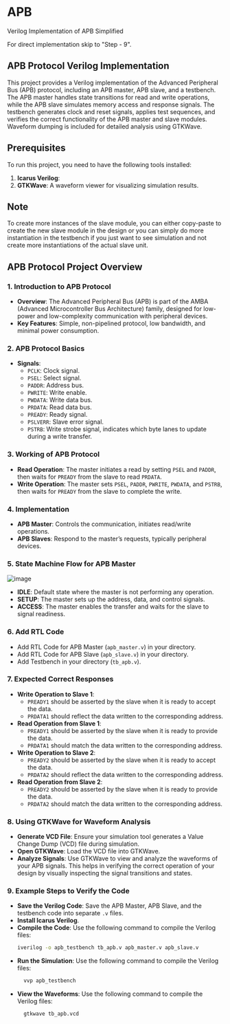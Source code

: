 # APB
Verilog Implementation of APB Simplified 

For direct implementation skip to "Step - 9".

## APB Protocol Verilog Implementation
This project provides a Verilog implementation of the Advanced Peripheral Bus (APB) protocol, including an APB master, APB slave, and a testbench. 
The APB master handles state transitions for read and write operations, while the APB slave simulates memory access and response signals. 
The testbench generates clock and reset signals, applies test sequences, and verifies the correct functionality of the APB master and slave modules. Waveform dumping is included for detailed analysis using GTKWave.

## Prerequisites
To run this project, you need to have the following tools installed:
1. **Icarus Verilog**: 
2. **GTKWave**: A waveform viewer for visualizing simulation results.

## Note
To create more instances of the slave module, you can either copy-paste to create the new slave module in the design or you can simply do more instantiation in the testbench if you just want to see simulation and not create more instantiations of the actual slave unit.

## APB Protocol Project Overview

### 1. Introduction to APB Protocol
- **Overview**: The Advanced Peripheral Bus (APB) is part of the AMBA (Advanced Microcontroller Bus Architecture) family, designed for low-power and low-complexity communication with peripheral devices.
- **Key Features**: Simple, non-pipelined protocol, low bandwidth, and minimal power consumption.

### 2. APB Protocol Basics
- **Signals**:
  - `PCLK`: Clock signal.
  - `PSEL`: Select signal.
  - `PADDR`: Address bus.
  - `PWRITE`: Write enable.
  - `PWDATA`: Write data bus.
  - `PRDATA`: Read data bus.
  - `PREADY`: Ready signal.
  - `PSLVERR`: Slave error signal.
  - `PSTRB`: Write strobe signal, indicates which byte lanes to update during a write transfer.

### 3. Working of APB Protocol
- **Read Operation**: The master initiates a read by setting `PSEL` and `PADDR`, then waits for `PREADY` from the slave to read `PRDATA`.
- **Write Operation**: The master sets `PSEL`, `PADDR`, `PWRITE`, `PWDATA`, and `PSTRB`, then waits for `PREADY` from the slave to complete the write.

### 4. Implementation
- **APB Master**: Controls the communication, initiates read/write operations.
- **APB Slaves**: Respond to the master’s requests, typically peripheral devices.

### 5. State Machine Flow for APB Master

![image](https://github.com/user-attachments/assets/0f3d5263-e93f-4586-a082-d0e4066be2f4)

- **IDLE**: Default state where the master is not performing any operation.
- **SETUP**: The master sets up the address, data, and control signals.
- **ACCESS**: The master enables the transfer and waits for the slave to signal readiness.

### 6. Add RTL Code
- Add RTL Code for APB Master (`apb_master.v`) in your directory.
- Add RTL Code for APB Slave (`apb_slave.v`) in your directory.
- Add Testbench in your directory (`tb_apb.v`).

### 7. Expected Correct Responses
- **Write Operation to Slave 1**:
  - `PREADY1` should be asserted by the slave when it is ready to accept the data.
  - `PRDATA1` should reflect the data written to the corresponding address.
- **Read Operation from Slave 1**:
  - `PREADY1` should be asserted by the slave when it is ready to provide the data.
  - `PRDATA1` should match the data written to the corresponding address.
- **Write Operation to Slave 2**:
  - `PREADY2` should be asserted by the slave when it is ready to accept the data.
  - `PRDATA2` should reflect the data written to the corresponding address.
- **Read Operation from Slave 2**:
  - `PREADY2` should be asserted by the slave when it is ready to provide the data.
  - `PRDATA2` should match the data written to the corresponding address.

### 8. Using GTKWave for Waveform Analysis
- **Generate VCD File**: Ensure your simulation tool generates a Value Change Dump (VCD) file during simulation.
- **Open GTKWave**: Load the VCD file into GTKWave.
- **Analyze Signals**: Use GTKWave to view and analyze the waveforms of your APB signals. This helps in verifying the correct operation of your design by visually inspecting the signal transitions and states.

### 9. Example Steps to Verify the Code
- **Save the Verilog Code**: Save the APB Master, APB Slave, and the testbench code into separate `.v` files.
- **Install Icarus Verilog**.
- **Compile the Code**: Use the following command to compile the Verilog files:
  ```sh
  iverilog -o apb_testbench tb_apb.v apb_master.v apb_slave.v
- **Run the Simulation**: Use the following command to compile the Verilog files:
  ```sh
    vvp apb_testbench
- **View the Waveforms**: Use the following command to compile the Verilog files:
  ```sh
    gtkwave tb_apb.vcd

  
